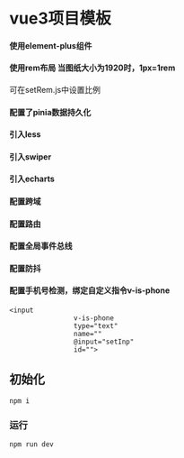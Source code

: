 # vue3项目模板

#### 使用element-plus组件

#### 使用rem布局 当图纸大小为1920时，1px=1rem

可在setRem.js中设置比例

#### 配置了pinia数据持久化

#### 引入less

#### 引入swiper

#### 引入echarts

#### 配置跨域

#### 配置路由

#### 配置全局事件总线

#### 配置防抖

#### 配置手机号检测，绑定自定义指令v-is-phone

```
<input
                v-is-phone
                type="text"
                name=""
                @input="setInp"
                id="">
```



## 初始化

```
npm i
```

### 运行

```
npm run dev
```

